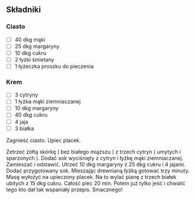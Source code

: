 ## Składniki 

### Ciasto 
* [ ] 40 dkg mąki
* [ ] 25 dkg margaryny
* [ ] 10 dkg cukru
* [ ] 2 łyżki śmietany
* [ ] 1 łyżeczka proszku do pieczenia

### Krem
* [ ] 3 cytryny
* [ ] 1 łyżka mąki ziemniaczanej
* [ ] 10 dkg margaryny
* [ ] 40 dkg cukru
* [ ] 4 jaja
* [ ] 3 białka

Zagnieść ciasto. Upiec placek.

Zetrzeć żółtą skórkę ( bez białego miąższu ) z trzech cytryn ( umytych i sparzonych ).
Dodać sok wyciśnięty z cytryn i łyżkę mąki ziemniaczanej.
Zamieszać i odstawić.
Utrzeć 10 dkg margaryny z 25 dkg cukru i 4 jajami. Dodać przygotowany sok. Mieszając drewnianą łyżką gotować trzy minuty.
Masę wyłożyć na upieczony placek.
Na to wylać pianę z trzech białek ubitych z 15 dkg cukru.
Całość piec 20 min.
Potem już tylko jeść i chwalić tego kto dał tak wspaniały przepis.
Smacznego!